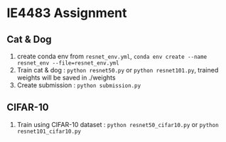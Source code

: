 # IE4483 Assignment
## Cat & Dog
1. create conda env from ``resnet_env.yml``, ``conda env create --name resnet_env --file=resnet_env.yml``
2. Train cat & dog : ``python resnet50.py`` or ``python resnet101.py``, trained weights will be saved in ./weights
3. Create submission : ``python submission.py``

## CIFAR-10
1. Train using CIFAR-10 dataset : ``python resnet50_cifar10.py`` or ``python resnet101_cifar10.py``
